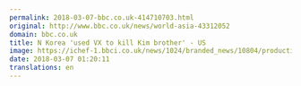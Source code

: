 ```yaml
---
permalink: 2018-03-07-bbc.co.uk-414710703.html
original: http://www.bbc.co.uk/news/world-asia-43312052
domain: bbc.co.uk
title: N Korea 'used VX to kill Kim brother' - US
image: https://ichef-1.bbci.co.uk/news/1024/branded_news/10804/production/_95388576_e438628a-718a-4567-8a70-f9e33b6b96f5.jpg
date: 2018-03-07 01:20:11
translations: en
---
```


